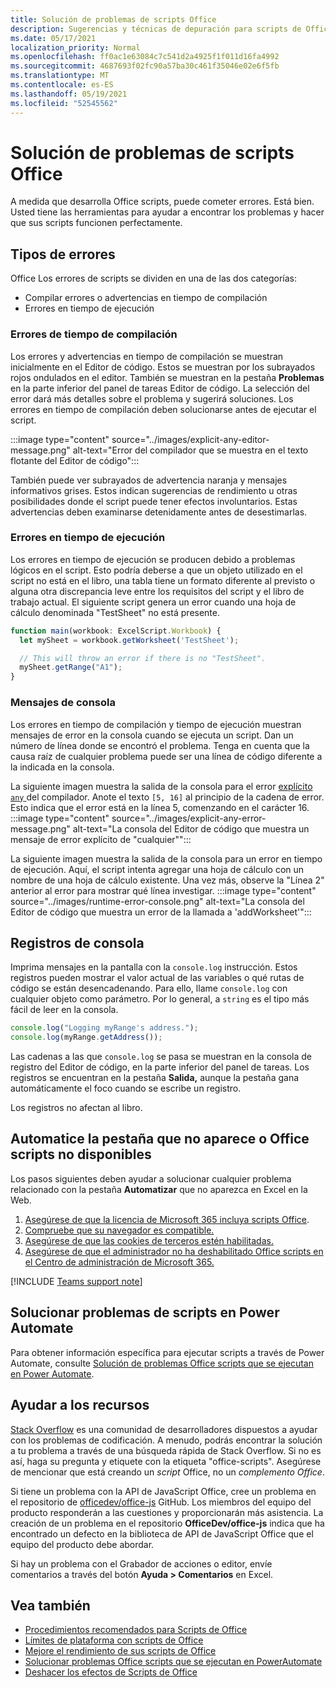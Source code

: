 ```yaml
---
title: Solución de problemas de scripts Office
description: Sugerencias y técnicas de depuración para scripts de Office, así como recursos de ayuda.
ms.date: 05/17/2021
localization_priority: Normal
ms.openlocfilehash: ff0ac1e63084c7c541d2a4925f1f011d16fa4992
ms.sourcegitcommit: 4687693f02fc90a57ba30c461f35046e02e6f5fb
ms.translationtype: MT
ms.contentlocale: es-ES
ms.lasthandoff: 05/19/2021
ms.locfileid: "52545562"
---
```

# <a name="troubleshoot-office-scripts"></a>Solución de problemas de scripts Office

A medida que desarrolla Office scripts, puede cometer errores. Está bien. Usted tiene las herramientas para ayudar a encontrar los problemas y hacer que sus scripts funcionen perfectamente.

## <a name="types-of-errors"></a>Tipos de errores

Office Los errores de scripts se dividen en una de las dos categorías:

* Compilar errores o advertencias en tiempo de compilación
* Errores en tiempo de ejecución

### <a name="compile-time-errors"></a>Errores de tiempo de compilación

Los errores y advertencias en tiempo de compilación se muestran inicialmente en el Editor de código. Estos se muestran por los subrayados rojos ondulados en el editor. También se muestran en la pestaña **Problemas** en la parte inferior del panel de tareas Editor de código. La selección del error dará más detalles sobre el problema y sugerirá soluciones. Los errores en tiempo de compilación deben solucionarse antes de ejecutar el script.

:::image type="content" source="../images/explicit-any-editor-message.png" alt-text="Error del compilador que se muestra en el texto flotante del Editor de código":::

También puede ver subrayados de advertencia naranja y mensajes informativos grises. Estos indican sugerencias de rendimiento u otras posibilidades donde el script puede tener efectos involuntarios. Estas advertencias deben examinarse detenidamente antes de desestimarlas.

### <a name="runtime-errors"></a>Errores en tiempo de ejecución

Los errores en tiempo de ejecución se producen debido a problemas lógicos en el script. Esto podría deberse a que un objeto utilizado en el script no está en el libro, una tabla tiene un formato diferente al previsto o alguna otra discrepancia leve entre los requisitos del script y el libro de trabajo actual. El siguiente script genera un error cuando una hoja de cálculo denominada "TestSheet" no está presente.

```TypeScript
function main(workbook: ExcelScript.Workbook) {
  let mySheet = workbook.getWorksheet('TestSheet');

  // This will throw an error if there is no "TestSheet".
  mySheet.getRange("A1");
}
```

### <a name="console-messages"></a>Mensajes de consola

Los errores en tiempo de compilación y tiempo de ejecución muestran mensajes de error en la consola cuando se ejecuta un script. Dan un número de línea donde se encontró el problema. Tenga en cuenta que la causa raíz de cualquier problema puede ser una línea de código diferente a la indicada en la consola.

La siguiente imagen muestra la salida de la consola para el error [explícito `any` ](../develop/typescript-restrictions.md) del compilador. Anote el texto `[5, 16]` al principio de la cadena de error. Esto indica que el error está en la línea 5, comenzando en el carácter 16.
:::image type="content" source="../images/explicit-any-error-message.png" alt-text="La consola del Editor de código que muestra un mensaje de error explícito de &quot;cualquier&quot;":::

La siguiente imagen muestra la salida de la consola para un error en tiempo de ejecución. Aquí, el script intenta agregar una hoja de cálculo con un nombre de una hoja de cálculo existente. Una vez más, observe la "Línea 2" anterior al error para mostrar qué línea investigar.
:::image type="content" source="../images/runtime-error-console.png" alt-text="La consola del Editor de código que muestra un error de la llamada a 'addWorksheet'":::

## <a name="console-logs"></a>Registros de consola

Imprima mensajes en la pantalla con la `console.log` instrucción. Estos registros pueden mostrar el valor actual de las variables o qué rutas de código se están desencadenando. Para ello, llame `console.log` con cualquier objeto como parámetro. Por lo general, a `string` es el tipo más fácil de leer en la consola.

```TypeScript
console.log("Logging myRange's address.");
console.log(myRange.getAddress());
```

Las cadenas a las que `console.log` se pasa se muestran en la consola de registro del Editor de código, en la parte inferior del panel de tareas. Los registros se encuentran en la pestaña **Salida,** aunque la pestaña gana automáticamente el foco cuando se escribe un registro.

Los registros no afectan al libro.

## <a name="automate-tab-not-appearing-or-office-scripts-unavailable"></a>Automatice la pestaña que no aparece o Office scripts no disponibles

Los pasos siguientes deben ayudar a solucionar cualquier problema relacionado con la pestaña **Automatizar** que no aparezca en Excel en la Web.

1. [Asegúrese de que la licencia de Microsoft 365 incluya scripts Office](../overview/excel.md#requirements).
1. [Compruebe que su navegador es compatible.](platform-limits.md#browser-support)
1. [Asegúrese de que las cookies de terceros estén habilitadas.](platform-limits.md#third-party-cookies)
1. [Asegúrese de que el administrador no ha deshabilitado Office scripts en el Centro de administración de Microsoft 365.](/microsoft-365/admin/manage/manage-office-scripts-settings)

[!INCLUDE [Teams support note](../includes/teams-support-note.md)]

## <a name="troubleshoot-scripts-in-power-automate"></a>Solucionar problemas de scripts en Power Automate

Para obtener información específica para ejecutar scripts a través de Power Automate, consulte [Solución de problemas Office scripts que se ejecutan en Power Automate](power-automate-troubleshooting.md).

## <a name="help-resources"></a>Ayudar a los recursos

[Stack Overflow](https://stackoverflow.com/questions/tagged/office-scripts) es una comunidad de desarrolladores dispuestos a ayudar con los problemas de codificación. A menudo, podrás encontrar la solución a tu problema a través de una búsqueda rápida de Stack Overflow. Si no es así, haga su pregunta y etiquete con la etiqueta "office-scripts". Asegúrese de mencionar que está creando un *script* Office, no un *complemento Office*.

Si tiene un problema con la API de JavaScript Office, cree un problema en el repositorio de [officedev/office-js](https://github.com/OfficeDev/office-js) GitHub. Los miembros del equipo del producto responderán a las cuestiones y proporcionarán más asistencia. La creación de un problema en el repositorio **OfficeDev/office-js** indica que ha encontrado un defecto en la biblioteca de API de JavaScript Office que el equipo del producto debe abordar.

Si hay un problema con el Grabador de acciones o editor, envíe comentarios a través del botón **Ayuda > Comentarios** en Excel.

## <a name="see-also"></a>Vea también

- [Procedimientos recomendados para Scripts de Office](../develop/best-practices.md)
- [Límites de plataforma con scripts de Office](platform-limits.md)
- [Mejore el rendimiento de sus scripts de Office](../develop/web-client-performance.md)
- [Solucionar problemas Office scripts que se ejecutan en PowerAutomate](power-automate-troubleshooting.md)
- [Deshacer los efectos de Scripts de Office](undo.md)
